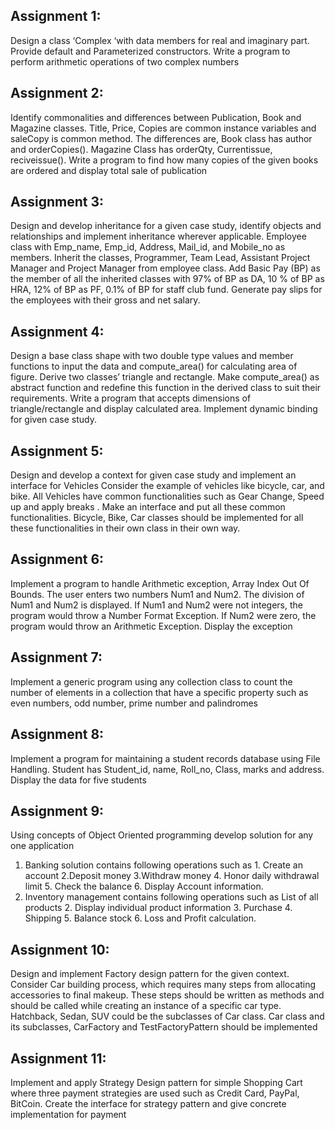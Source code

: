 ## **Assignment 1:**
 Design a class ‘Complex ‘with data members for real and imaginary part. Provide default and Parameterized constructors. Write a program to perform arithmetic operations of two complex numbers

 ## **Assignment 2:**
Identify commonalities and differences between Publication, Book and Magazine classes. Title, Price, Copies are common instance variables and saleCopy is common method. The differences are, Book class has author and orderCopies(). Magazine Class has orderQty, Currentissue, reciveissue(). Write a program to find how many copies of the given books are ordered and display total sale of publication


## **Assignment 3:**
Design and develop inheritance for a given case study, identify objects and relationships and implement inheritance wherever applicable. Employee class with Emp_name, Emp_id, Address, Mail_id, and Mobile_no as members. Inherit the classes, Programmer, Team Lead, Assistant Project Manager and Project Manager from employee class. Add Basic Pay (BP) as the member of all the inherited classes with 97% of BP as DA, 10 % of BP as HRA, 12% of BP as PF, 0.1% of BP for staff club fund. Generate pay slips for the employees with their gross and net salary.

## **Assignment 4:**
Design a base class shape with two double type values and member functions to input the data and compute_area() for calculating area of figure. Derive two classes’ triangle and rectangle. Make compute_area() as abstract function and redefine this function in the derived class to suit their requirements. Write a program that accepts dimensions of triangle/rectangle and display calculated area. Implement dynamic binding for given case study.

## **Assignment 5:**
Design and develop a context for given case study and implement an interface for Vehicles Consider the example of vehicles like bicycle, car, and bike. All Vehicles have common functionalities such as Gear Change, Speed up and apply breaks . Make an interface and put all these common functionalities. Bicycle, Bike, Car classes should be implemented for all these functionalities in their own class in their own way.

## **Assignment 6:**
Implement a program to handle Arithmetic exception, Array Index Out Of Bounds. The user enters two numbers Num1 and Num2. The division of Num1 and Num2 is displayed. If Num1 and Num2 were not integers, the program would throw a Number Format Exception. If Num2 were zero, the program would throw an Arithmetic Exception. Display the exception

## **Assignment 7:**
Implement a generic program using any collection class to count the number of elements in a collection that have a specific property such as even numbers, odd number, prime number and palindromes

## **Assignment 8:**
Implement a program for maintaining a student records database using File Handling. Student has Student_id, name, Roll_no, Class, marks and address. Display the data for five students

## **Assignment 9:**
Using concepts of Object Oriented programming develop solution for any one application
1) Banking solution contains following operations such as 1. Create an account 2.Deposit money 3.Withdraw money 4. Honor daily withdrawal limit 5. Check the balance 6. Display Account information.
2) Inventory management contains following operations such as List of all products 2. Display individual product information 3. Purchase 4.  Shipping 5. Balance stock 6. Loss and Profit calculation. 


## **Assignment 10:**
Design and implement Factory design pattern for the given context. Consider Car building process, which requires many steps from allocating accessories to final makeup. These steps should be written as methods and should be called while creating an instance of a specific car type. Hatchback, Sedan, SUV could be the subclasses of Car class. Car class and its subclasses, CarFactory and TestFactoryPattern should be implemented

## **Assignment 11:**
Implement and apply Strategy Design pattern for simple Shopping Cart where three payment strategies are used such as Credit Card, PayPal, BitCoin. Create the interface for strategy pattern and give concrete implementation for payment
